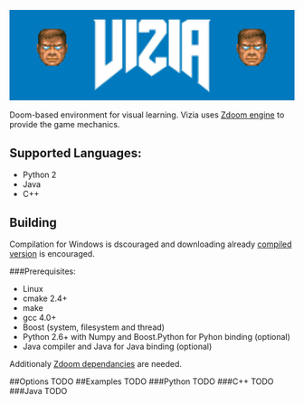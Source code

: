 ![banner](banner.jpg)

Doom-based environment for visual learning. Vizia uses [Zdoom engine]( https://github.com/rheit/zdoom) to provide the game mechanics. 

## Supported Languages:
* Python 2
* Java
* C++

## Building
Compilation for Windows is dscouraged and downloading already [compiled version](http://www.cs.put.poznan.pl/visualdoomai/TOBEGIVENLATER) is encouraged.

###Prerequisites:
* Linux
* cmake 2.4+
* make
* gcc 4.0+ 
* Boost (system, filesystem and thread)
* Python 2.6+ with Numpy and Boost.Python for Pyhon binding (optional)
* Java compiler and Java for Java binding (optional)

Additionaly [Zdoom dependancies](http://zdoom.org/wiki/Compile_ZDoom_on_Linux) are needed.

##Options
 TODO
##Examples
 TODO
###Python
 TODO
###C++
 TODO
###Java 
 TODO 